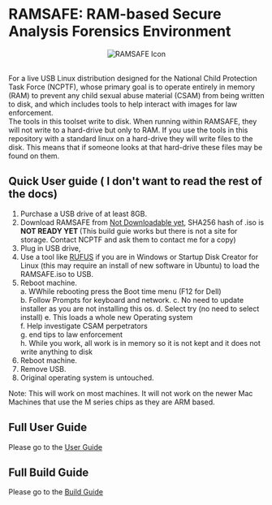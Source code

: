 # RAMSAFE: RAM-based Secure Analysis Forensics Environment

<div align="center">
  <img src="ramsafe_wallpaper.ico" alt="RAMSAFE Icon">
</div>
<br>

For a live USB Linux distribution designed for the National Child Protection Task Force (NCPTF), whose primary goal is to operate entirely in memory (RAM) to prevent any child sexual abuse material (CSAM) from being written to disk, and which includes tools to help interact with images for law enforcement.<br>
The tools in this toolset write to disk. When running within RAMSAFE, they will not write to a hard-drive but only to RAM. If you use the tools in this repository with a standard linux on a hard-drive they will write files to the disk. This means that if someone looks at that hard-drive these files may be found on them.

## Quick User guide ( I don't want to read the rest of the docs)

1. Purchase a USB drive of at least 8GB.
2. Download RAMSAFE from [Not Downloadable yet](https://ramsafe.org), SHA256 hash of .iso is <b> NOT READY YET </b> (This build guie works but there is not a site for storage. Contact NCPTF and ask them to contact me for a copy)
3. Plug in USB drive,
4. Use a tool like [RUFUS](https://rufus.ie/en/) if you are in Windows or Startup Disk Creator for Linux (this may require an install of new software in Ubuntu) to load the RAMSAFE.iso to USB.
5. Reboot machine. <br>
    a. WWhile rebooting press the Boot time menu (F12 for Dell)<br>
    b. Follow Prompts for keyboard and network.
    c. No need to update installer as you are not installing this os.
    d. Select try (no need to select install)
    e. This loads a whole new Operating system<br>
    f. Help investigate CSAM perpetrators<br>
    g. end tips to law enforcement<br>
    h. While you work, all work is in memory so it is not kept and it does not write anything to disk<br>
6. Reboot machine.
7. Remove USB.
8. Original operating system is untouched.

Note: This will work on most machines. It will not work on the newer Mac Machines that use the M series chips as they are ARM based.

## Full User Guide

Please go to the [User Guide](user_guide.md)

## Full Build Guide

Please go to the [Build Guide](build_guide.md)
